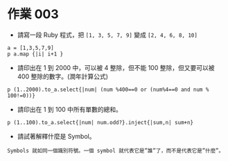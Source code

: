 # 作業 003

* 請寫一段 Ruby 程式，把 `[1, 3, 5, 7, 9]` 變成 `[2, 4, 6, 8, 10]`
```
a = [1,3,5,7,9]
p a.map {|i| i+1 }
```
* 請印出在 1 到 2000 中，可以被 4 整除，但不能 100 整除，但又要可以被 400 整除的數字。(潤年計算公式)
```
p (1..2000).to_a.select{|num| (num %400==0 or (num%4==0 and num % 100!=0))}
```
* 請印出在 1 到 100 中所有單數的總和。
```
p (1..100).to_a.select{|num| num.odd?}.inject{|sum,n| sum+n}
```
* 請試著解釋什麼是 Symbol。
```
Symbols 就如同一個識別符號。一個 symbol 就代表它是”誰”了，而不是代表它是”什麼”。
```
